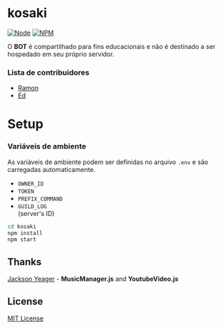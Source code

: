 # kosaki
[![Node](https://img.shields.io/badge/node-≥7.6.0-orange.svg)](https://nodejs.org/)
[![NPM](https://img.shields.io/badge/npm-≥5.4-green.svg)](https://nodejs.org/)

O **BOT** é compartilhado para fins educacionais e não é destinado a ser hospedado em seu próprio servidor.

### Lista de contribuidores
- [Ramon](https://github.com/r4monrodr1gues)
- [Ed](https://github.com/eudescar)

# Setup

### Variáveis de ambiente
As variáveis de ambiente podem ser definidas no arquivo `.env` e são carregadas automaticamente.

- `OWNER_ID`<br>
- `TOKEN`<br>
- `PREFIX_COMMAND`<br>
- `GUILD_LOG`<br> (server's ID)


```bash
cd kosaki
npm install
npm start
```

Thanks
-------------
[Jackson Yeager](https://github.com/yeager-j) - **MusicManager.js** and **YoutubeVideo.js**

License
-------------
[MIT License](https://raw.githubusercontent.com/eudescar/kosaki/master/LICENSE)
